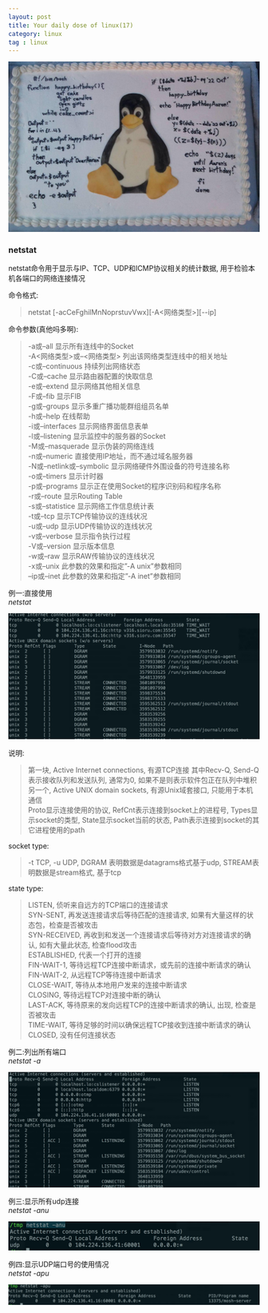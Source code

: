```yaml
---
layout: post
title: Your daily dose of linux(17)
category: linux
tag : linux
---
```

<img src="/img/in-post/linux.jpg">

### netstat  

netstat命令用于显示与IP、TCP、UDP和ICMP协议相关的统计数据, 用于检验本机各端口的网络连接情况  

命令格式:  
>netstat [-acCeFghilMnNoprstuvVwx][-A<网络类型>][--ip]  

命令参数(真他吗多啊):  
> -a或–all 显示所有连线中的Socket    
> -A<网络类型>或–<网络类型> 列出该网络类型连线中的相关地址    
> -c或–continuous 持续列出网络状态    
> -C或–cache 显示路由器配置的快取信息    
> -e或–extend 显示网络其他相关信息    
> -F或–fib 显示FIB    
> -g或–groups 显示多重广播功能群组组员名单    
> -h或–help 在线帮助    
> -i或–interfaces 显示网络界面信息表单    
> -l或–listening 显示监控中的服务器的Socket    
> -M或–masquerade 显示伪装的网络连线    
> -n或–numeric 直接使用IP地址，而不通过域名服务器    
> -N或–netlink或–symbolic 显示网络硬件外围设备的符号连接名称    
> -o或–timers 显示计时器    
> -p或–programs 显示正在使用Socket的程序识别码和程序名称    
> -r或–route 显示Routing Table    
> -s或–statistice 显示网络工作信息统计表    
> -t或–tcp 显示TCP传输协议的连线状况    
> -u或–udp 显示UDP传输协议的连线状况    
> -v或–verbose 显示指令执行过程    
> -V或–version 显示版本信息    
> -w或–raw 显示RAW传输协议的连线状况    
> -x或–unix 此参数的效果和指定”-A unix”参数相同    
> –ip或–inet 此参数的效果和指定”-A inet”参数相同    

例一:直接使用  
*netstat*  

<img src="/img/in-post/netstat.png">

说明:  
>第一块, Active Internet connections, 有源TCP连接 其中Recv-Q, Send-Q 表示接收队列和发送队列, 通常为0, 如果不是则表示软件包正在队列中堆积  
>另一个, Active UNIX domain sockets, 有源Unix域套接口, 只能用于本机通信  
>Proto显示连接使用的协议, RefCnt表示连接到socket上的进程号, Types显示socket的类型, State显示socket当前的状态, Path表示连接到socket的其它进程使用的path  

socket type:  
>-t TCP, -u UDP, DGRAM 表明数据是datagrams格式基于udp, STREAM表明数据是stream格式, 基于tcp  

state type:
>LISTEN, 侦听来自远方的TCP端口的连接请求  
>SYN-SENT, 再发送连接请求后等待匹配的连接请求, 如果有大量这样的状态包，检查是否被攻击  
>SYN-RECEIVED, 再收到和发送一个连接请求后等待对方对连接请求的确认, 如有大量此状态, 检查flood攻击  
>ESTABLISHED, 代表一个打开的连接  
>FIN-WAIT-1, 等待远程TCP连接中断请求，或先前的连接中断请求的确认  
>FIN-WAIT-2, 从远程TCP等待连接中断请求  
>CLOSE-WAIT, 等待从本地用户发来的连接中断请求  
>CLOSING, 等待远程TCP对连接中断的确认  
>LAST-ACK, 等待原来的发向远程TCP的连接中断请求的确认, 出现, 检查是否被攻击  
>TIME-WAIT, 等待足够的时间以确保远程TCP接收到连接中断请求的确认  
>CLOSED, 没有任何连接状态  

例二:列出所有端口  
*netstat -a*  
  
<img src="/img/in-post/netstata.png">  

例三:显示所有udp连接  
*netstat -anu*  

<img src="/img/in-post/netstatanu.png">  

例四:显示UDP端口号的使用情况  
*netstat -apu*

<img src="/img/in-post/netstatapu.png">  
